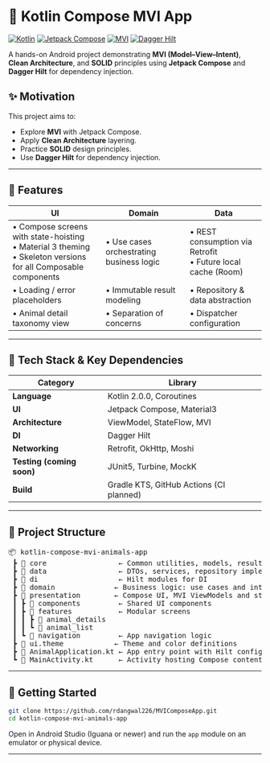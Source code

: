 # 🐾 Kotlin Compose MVI App

[![Kotlin](https://img.shields.io/badge/Kotlin-2.0.0-blue.svg)](https://kotlinlang.org/)
[![Jetpack Compose](https://img.shields.io/badge/Jetpack%20Compose-UI-blue?logo=android)](https://developer.android.com/jetpack/compose)
[![MVI](https://img.shields.io/badge/MVI-Architecture-orange.svg)](https://en.wikipedia.org/wiki/Model–view–intent)
[![Dagger Hilt](https://img.shields.io/badge/Dagger%20Hilt-DI-brightgreen?logo=dagger)](https://dagger.dev/hilt)

A hands-on Android project demonstrating **MVI (Model–View–Intent)**, **Clean Architecture**, and **SOLID** principles using **Jetpack Compose** and **Dagger Hilt** for dependency injection.


## ✨ Motivation

This project aims to:

- Explore **MVI** with Jetpack Compose.
- Apply **Clean Architecture** layering.
- Practice **SOLID** design principles.
- Use **Dagger Hilt** for dependency injection.

---

## 🐘 Features

| UI | Domain | Data |
| --- | --- | --- |
| • Compose screens with state-hoisting<br>• Material 3 theming<br>• Skeleton versions for all Composable components | • Use cases orchestrating business logic | • REST consumption via Retrofit<br>• Future local cache (Room) |
| • Loading / error placeholders | • Immutable result modeling | • Repository & data abstraction |
| • Animal detail taxonomy view | • Separation of concerns | • Dispatcher configuration |

---

## 🔧 Tech Stack & Key Dependencies

| Category | Library |
|----------|---------|
| **Language** | Kotlin 2.0.0, Coroutines |
| **UI** | Jetpack Compose, Material3 |
| **Architecture** | ViewModel, StateFlow, MVI |
| **DI** | Dagger Hilt |
| **Networking** | Retrofit, OkHttp, Moshi |
| **Testing (coming soon)** | JUnit5, Turbine, MockK |
| **Build** | Gradle KTS, GitHub Actions (CI planned) |

---

## 📁 Project Structure

<pre>
📦 kotlin-compose-mvi-animals-app
 ┣ 📂 core                 ← Common utilities, models, result wrappers, extensions
 ┣ 📂 data                 ← DTOs, services, repository implementation, mappers
 ┣ 📂 di                   ← Hilt modules for DI
 ┣ 📂 domain              ← Business logic: use cases and interfaces
 ┣ 📂 presentation        ← Compose UI, MVI ViewModels and state
 ┃ ┣ 📂 components         ← Shared UI components
 ┃ ┣ 📂 features           ← Modular screens
 ┃ ┃ ┣ 📂 animal_details
 ┃ ┃ ┗ 📂 animal_list
 ┃ ┗ 📂 navigation         ← App navigation logic
 ┣ 📂 ui.theme            ← Theme and color definitions
 ┣ 🧩 AnimalApplication.kt ← App entry point with Hilt config
 ┗ 🧩 MainActivity.kt      ← Activity hosting Compose content
</pre>

---

## 🚀 Getting Started

```bash
git clone https://github.com/rdangwal226/MVIComposeApp.git
cd kotlin-compose-mvi-animals-app
```

Open in Android Studio (Iguana or newer) and run the `app` module on an emulator or physical device.

---

